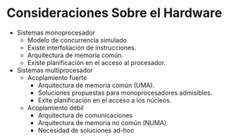 # Consideraciones Sobre el Hardware

- Sistemas monoprocesador
  - Modelo de concurrencia simulado
  - Existe interfoliación de instrucciones.
  - Arquitectura de memoria común.
  - Existe planificación en el acceso al procesador.
- Sistemas multiprocesador
  - Acoplamiento fuerte
    - Arquitectura de memoria común (UMA).
    - Soluciones propuestas para monoprocesadores admisibles.
    - Exite planificación en el acceso a los núcleos.
  - Acoplamiento débil
    - Arquitectura de comunicaciones
    - Arquitectura de memoria no común (NUMA).
    - Necesidad de soluciones ad-hoc
